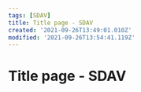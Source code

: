 ```yaml
---
tags: [SDAV]
title: Title page - SDAV
created: '2021-09-26T13:49:01.010Z'
modified: '2021-09-26T13:54:41.119Z'
---
```


# Title page - SDAV

